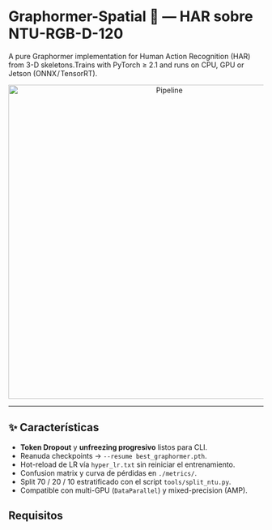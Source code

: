 # Graphormer-Spatial 🦾 — HAR sobre NTU-RGB-D-120
A pure Graphormer implementation for Human Action Recognition (HAR) from 3-D skeletons.Trains with PyTorch ≥ 2.1 and runs on CPU, GPU or Jetson (ONNX / TensorRT).

<div align="center">
  <img src="docs/figures/pipeline.svg" width="620" alt="Pipeline">
</div>

---

## ✨ Características
- **Token Dropout** y **unfreezing progresivo** listos para CLI.
- Reanuda checkpoints → `--resume best_graphormer.pth`.
- Hot-reload de LR vía `hyper_lr.txt` sin reiniciar el entrenamiento.
- Confusion matrix y curva de pérdidas en `./metrics/`.
- Split 70 / 20 / 10 estratificado con el script `tools/split_ntu.py`.
- Compatible con multi-GPU (`DataParallel`) y mixed-precision (AMP).

## Requisitos
```bash
